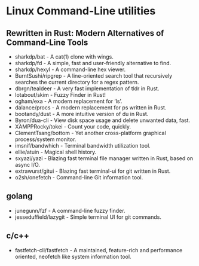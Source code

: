 # Linux Command-Line utilities

## Rewritten in Rust: Modern Alternatives of Command-Line Tools

- sharkdp/bat             - A cat(1) clone with wings.
- sharkdp/fd              - A simple, fast and user-friendly alternative to find.
- sharkdp/hexyl           - A command-line hex viewer.
- BurntSushi/ripgrep      - A line-oriented search tool that recursively searches the current directory for a regex pattern.
- dbrgn/tealdeer          - A very fast implementation of tldr in Rust.
- lotabout/skim           - Fuzzy Finder in Rust!
- ogham/exa               - A modern replacement for ‘ls’.
- dalance/procs           - A modern replacement for ps written in Rust.
- bootandy/dust           - A more intuitive version of du in Rust.
- Byron/dua-cli           - View disk space usage and delete unwanted data, fast.
- XAMPPRocky/tokei        - Count your code, quickly.
- ClementTsang/bottom     - Yet another cross-platform graphical process/system monitor.
- imsnif/bandwhich        - Terminal bandwidth utilization tool.
- ellie/atuin             - Magical shell history.
- sxyazi/yazi             - Blazing fast terminal file manager written in Rust, based on async I/O.
- extrawurst/gitui        - Blazing fast terminal-ui for git written in Rust.
- o2sh/onefetch           - Command-line Git information tool.

## golang

- junegunn/fzf            - A command-line fuzzy finder.
- jesseduffield/lazygit   - Simple terminal UI for git commands.

## c/c++

- fastfetch-cli/fastfetch - A maintained, feature-rich and performance oriented, neofetch like system information tool.
